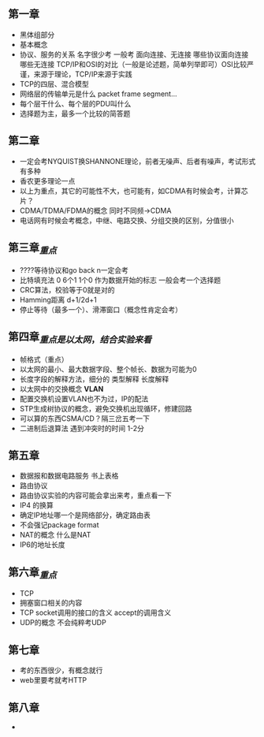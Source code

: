 ## 第一章

- 黑体组部分
- 基本概念
- 协议、服务的关系 名字很少考 一般考 面向连接、无连接 哪些协议面向连接 哪些无连接 TCP/IP和OSI的对比（一般是论述题，简单列举即可）OSI比较严谨，来源于理论，TCP/IP来源于实践
- TCP的四层、混合模型
- 网络层的传输单元是什么 packet frame segment...
- 每个层干什么、每个层的PDU叫什么
- 选择题为主，最多一个比较的简答题

## 第二章

- 一定会考NYQUIST换SHANNONE理论，前者无噪声、后者有噪声，考试形式有多种
- 香农更多理论一点
- 以上为重点，其它的可能性不大，也可能有，如CDMA有时候会考，计算芯片？
- CDMA/TDMA/FDMA的概念 同时不同频->CDMA
- 电话网有时候会考概念，中继、电路交换、分组交换的区别，分值很小

## 第三章$_{重点}$

- ????等待协议和go back n一定会考
- 比特填充法 0 6个1 1个0 作为数据开始的标志 一般会考一个选择题
- CRC算法，校验等于0就是对的
- Hamming距离 d+1/2d+1
- 停止等待（最多一个）、滑滞窗口（概念性肯定会考）

## 第四章$_{重点是以太网，结合实验来看}$

- 帧格式（重点）
- 以太网的最小、最大数据字段、整个帧长、数据为可能为0
- 长度字段的解释方法，细分的 类型解释 长度解释
- 以太网中的交换概念 **VLAN**
- 配置交换机设置VLAN也不为过，IP的配法
- STP生成树协议的概念，避免交换机出现循环，修建回路
- 可以算的东西CSMA/CD？隔三岔五考一下
- 二进制后退算法 遇到冲突时的时间 1-2分

## 第五章

- 数据报和数据电路服务 书上表格
- 路由协议
- 路由协议实验的内容可能会拿出来考，重点看一下
- IP4 的换算
- 确定IP地址哪一个是网络部分，确定路由表
- 不会强记package format
- NAT的概念 什么是NAT
- IP6的地址长度

## 第六章$_{重点}$

- TCP
- 拥塞窗口相关的内容
- TCP socket调用的接口的含义 accept的调用含义
- UDP的概念 不会纯粹考UDP

## 第七章

- 考的东西很少，有概念就行
- web里要考就考HTTP

## 第八章

- ​

